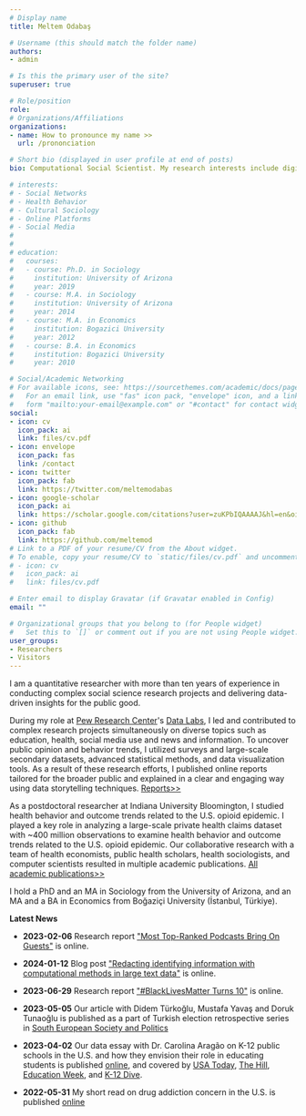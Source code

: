 ```yaml
---
# Display name
title: Meltem Odabaş

# Username (this should match the folder name)
authors:
- admin

# Is this the primary user of the site?
superuser: true

# Role/position
role: 
# Organizations/Affiliations
organizations:
- name: How to pronounce my name >>
  url: /prononciation

# Short bio (displayed in user profile at end of posts)
bio: Computational Social Scientist. My research interests include digital technology, social media use, and the relationship between social interaction and cultural formation.

# interests:
# - Social Networks
# - Health Behavior
# - Cultural Sociology
# - Online Platforms
# - Social Media
# 
# 
# education:
#   courses:
#   - course: Ph.D. in Sociology
#     institution: University of Arizona
#     year: 2019
#   - course: M.A. in Sociology
#     institution: University of Arizona
#     year: 2014
#   - course: M.A. in Economics
#     institution: Bogazici University
#     year: 2012
#   - course: B.A. in Economics
#     institution: Bogazici University
#     year: 2010

# Social/Academic Networking
# For available icons, see: https://sourcethemes.com/academic/docs/page-builder/#icons
#   For an email link, use "fas" icon pack, "envelope" icon, and a link in the
#   form "mailto:your-email@example.com" or "#contact" for contact widget.
social:
- icon: cv
  icon_pack: ai
  link: files/cv.pdf
- icon: envelope
  icon_pack: fas
  link: /contact
- icon: twitter
  icon_pack: fab
  link: https://twitter.com/meltemodabas
- icon: google-scholar
  icon_pack: ai
  link: https://scholar.google.com/citations?user=zuKPbIQAAAAJ&hl=en&oi=ao
- icon: github
  icon_pack: fab
  link: https://github.com/meltemod
# Link to a PDF of your resume/CV from the About widget.
# To enable, copy your resume/CV to `static/files/cv.pdf` and uncomment the lines below.
# - icon: cv
#   icon_pack: ai
#   link: files/cv.pdf

# Enter email to display Gravatar (if Gravatar enabled in Config)
email: ""

# Organizational groups that you belong to (for People widget)
#   Set this to `[]` or comment out if you are not using People widget.
user_groups:
- Researchers
- Visitors
---
```


I am a quantitative researcher with more than ten years of experience in conducting complex social science research projects and delivering data-driven insights for the public good. 

During my role at [Pew Research Center](https://www.pewresearch.org/)'s [Data Labs](https://www.pewresearch.org/methods/about-data-labs/), I led and contributed to complex research projects simultaneously on diverse topics such as education, health, social media use and news and information. To uncover public opinion and behavior trends, I utilized surveys and large-scale secondary datasets, advanced statistical methods, and data visualization tools. As a result of these research efforts, I published online reports tailored for the broader public and explained in a clear and engaging way using data storytelling techniques. [Reports>>](https://www.pewresearch.org/staff/meltem-odabas/)

As a postdoctoral researcher at Indiana University Bloomington, I studied health behavior and outcome trends related to the U.S. opioid epidemic. I played a key role in analyzing a large-scale private health claims dataset with ~400 million observations to examine health behavior and outcome trends related to the U.S. opioid epidemic. Our collaborative research with a team of health economists, public health scholars, health sociologists, and computer scientists resulted in multiple academic publications. [All academic publications>>](https://scholar.google.com/citations?user=zuKPbIQAAAAJ&hl=en)

I hold a PhD and an MA in Sociology from the University of Arizona, and an MA and a BA in Economics from Boğaziçi University (İstanbul, Türkiye).

**Latest News**

- **2023-02-06** Research report ["Most Top-Ranked Podcasts Bring On Guests"](https://www.pewresearch.org/journalism/2024/02/06/most-top-ranked-podcasts-bring-on-guests/) is online.

- **2024-01-12** Blog post ["Redacting identifying information with computational methods in large text data"](https://www.pewresearch.org/decoded/2024/01/12/redacting-identifying-information-with-computational-methods-in-large-text-data/) is online.

- **2023-06-29** Research report ["#BlackLivesMatter Turns 10"](https://www.pewresearch.org/internet/2023/06/29/blacklivesmatter-turns-10/) is online.

- **2023-05-05** Our article with Didem Türkoğlu, Mustafa Yavaş and Doruk Tunaoğlu is published as a part of Turkish election retrospective series in [South European Society and Politics](https://www.tandfonline.com/doi/abs/10.1080/13608746.2023.2200901)

- **2023-04-02** Our data essay with Dr. Carolina Aragão on K-12 public schools in the U.S. and how they envision their role in educating students is published [online](https://www.pewresearch.org/social-trends/2023/04/04/school-district-mission-statements-highlight-a-partisan-divide-over-diversity-equity-and-inclusion-in-k-12-education/), and covered by [USA Today](https://www.usatoday.com/story/news/education/2023/04/04/public-schools-mission-statements-partisan-divide-dei/11593250002/), [The Hill](https://thehill.com/blogs/blog-briefing-room/3933631-blue-school-districts-far-more-likely-to-include-diversity-in-mission-statements-analysis/), [Education Week](https://www.edweek.org/leadership/what-an-analysis-of-school-district-mission-statements-revealed/2023/04), and [K-12 Dive](https://www.k12dive.com/news/DEI-partisan-school-mission-statements/647003/).  

- **2022-05-31** My short read on drug addiction concern in the U.S. is published [online](https://www.pewresearch.org/fact-tank/2022/05/31/concern-about-drug-addiction-has-declined-in-u-s-even-in-areas-where-fatal-overdoses-have-risen-the-most/)

